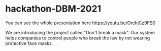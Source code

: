 # hackathon-DBM-2021
You can see the whole presentation here
https://youtu.be/OrehjCz9FS0

We are introducing the project called "Don't break a mask". Our system helps companies to control people who break the law by not wearing protective face masks.
